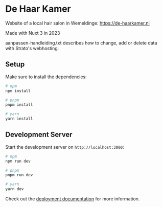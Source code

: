 # De Haar Kamer

Website of a local hair salon in Wemeldinge: https://de-haarkamer.nl

Made with Nuxt 3 in 2023

aanpassen-handleiding.txt describes how to change, add or delete data with Strato's webhosting.

## Setup

Make sure to install the dependencies:

```bash
# npm
npm install

# pnpm
pnpm install

# yarn
yarn install
```

## Development Server

Start the development server on `http://localhost:3000`:

```bash
# npm
npm run dev

# pnpm
pnpm run dev

# yarn
yarn dev
```

Check out the [deployment documentation](https://nuxt.com/docs/getting-started/deployment) for more information.
